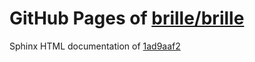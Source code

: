 GitHub Pages of [brille/brille](https://github.com/brille/brille.git)
======================================
Sphinx HTML documentation of [1ad9aaf2](https://github.com/brille/brille/tree/1ad9aaf26a5d79d3da5fe793b1039b2e35a81b20)
